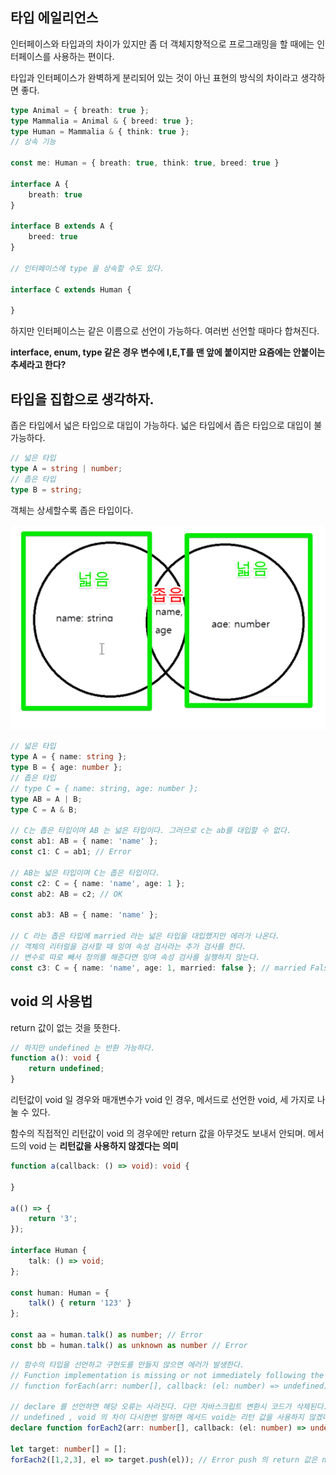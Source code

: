 ## 타입 에일리언스

인터페이스와 타입과의 차이가 있지만 좀 더 객체지향적으로 프로그래밍을 할 때에는 인터페이스를 사용하는 편이다.

타입과 인터페이스가 완벽하게 분리되어 있는 것이 아닌 표현의 방식의 차이라고 생각하면 좋다.


```typescript
type Animal = { breath: true };
type Mammalia = Animal & { breed: true };
type Human = Mammalia & { think: true };
// 상속 기능 

const me: Human = { breath: true, think: true, breed: true }

interface A {
    breath: true
}

interface B extends A {
    breed: true
}

// 인터페이스에 type 을 상속할 수도 있다.

interface C extends Human {
    
}
```

하지만 인터페이스는 같은 이름으로 선언이 가능하다. 여러번 선언할 때마다 합쳐진다.

**interface, enum, type 같은 경우 변수에 I,E,T를 맨 앞에 붙이지만 요즘에는 안붙이는 추세라고 한다?**

## 타입을 집합으로 생각하자.

좁은 타입에서 넓은 타입으로 대입이 가능하다.
넓은 타입에서 좁은 타입으로 대입이 불가능하다.

```typescript
// 넓은 타입
type A = string | number;
// 좁은 타입
type B = string;
```

객체는 상세할수록 좁은 타입이다.

![img.png](img.png)
```typescript
// 넓은 타입
type A = { name: string };
type B = { age: number };
// 좁은 타입
// type C = { name: string, age: number };
type AB = A | B;
type C = A & B;

// C는 좁은 타입이며 AB 는 넓은 타입이다. 그러므로 c는 ab를 대입할 수 없다.
const ab1: AB = { name: 'name' };
const c1: C = ab1; // Error

// AB는 넓은 타입이며 C는 좁은 타입이다.
const c2: C = { name: 'name', age: 1 };
const ab2: AB = c2; // OK

const ab3: AB = { name: 'name' };

// C 라는 좁은 타입에 married 라는 넓은 타입을 대입했지만 에러가 나온다.
// 객체의 리터럴을 검사할 때 잉여 속성 검사라는 추가 검사를 한다.
// 변수로 따로 빼서 정의를 해준다면 잉여 속성 검사를 실행하지 않는다.
const c3: C = { name: 'name', age: 1, married: false }; // married False is not defined
```

## void 의 사용법

return 값이 없는 것을 뜻한다.

```typescript
// 하지만 undefined 는 반환 가능하다.
function a(): void {
    return undefined;
}
```

리턴값이 void 일 경우와 매개변수가 void 인 경우, 메서드로 선언한 void, 세 가지로 나눌 수 있다.

함수의 직접적인 리턴값이 void 의 경우에만 return 값을 아무것도 보내서 안되며.
메서드의 void 는 **리턴값을 사용하지 않겠다는 의미**
```typescript
function a(callback: () => void): void {
    
}

a(() => {
    return '3';
});

interface Human {
    talk: () => void;
};

const human: Human = {
    talk() { return '123' }
};

const aa = human.talk() as number; // Error
const bb = human.talk() as unknown as number // Error
```

```typescript
// 함수의 타입을 선언하고 구현도를 만들지 않으면 에러가 발생한다.
// Function implementation is missing or not immediately following the declaration
// function forEach(arr: number[], callback: (el: number) => undefined): void;

// declare 를 선언하면 해당 오류는 사라진다. 다만 자바스크립트 변환시 코드가 삭제된다.
// undefined , void 의 차이 다시한번 말하면 메서드 void는 리턴 값을 사용하지 않겠다는 뜻.
declare function forEach2(arr: number[], callback: (el: number) => undefined): void;

let target: number[] = [];
forEach2([1,2,3], el => target.push(el)); // Error push 의 return 값은 number
```